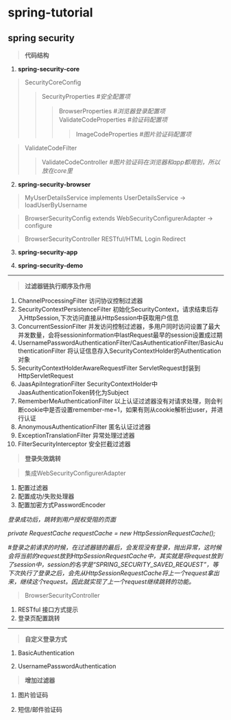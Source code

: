 # spring-tutorial

## spring security

> **代码结构**
1. **spring-security-core**
> SecurityCoreConfig
>> SecurityProperties *#安全配置项*
>>> BrowserProperties *#浏览器登录配置项*<br/>
>>> ValidateCodeProperties *#验证码配置项*
>>>> ImageCodeProperties *#图片验证码配置项*

> ValidateCodeFilter
>> ValidateCodeController *#图片验证码在浏览器和app都用到，所以放在core里*

2. **spring-security-browser**
> MyUserDetailsService implements UserDetailsService -> loadUserByUsername

> BrowserSecurityConfig extends WebSecurityConfigurerAdapter -> configure

> BrowserSecurityController RESTful/HTML Login Redirect

3. **spring-security-app**
> 

4. **spring-security-demo**
> 

---
> **过滤器链执行顺序及作用**

1. ChannelProcessingFilter 访问协议控制过滤器
2. SecurityContextPersistenceFilter 初始化SecurityContext，请求结束后存入HttpSession,下次访问直接从HttpSession中获取用户信息
3. ConcurrentSessionFilter 并发访问控制过滤器，多用户同时访问设置了最大并发数量，会将sessioninformation中lastRequest最早的session设置成过期
4. UsernamePasswordAuthenticationFilter/CasAuthenticationFilter/BasicAuthenticationFilter 将认证信息存入SecurityContextHolder的Authentication对象
5. SecurityContextHolderAwareRequestFilter ServletRequest封装到HttpServletRequest
6. JaasApiIntegrationFilter SecurityContextHolder中JaasAuthenticationToken转化为Subject
7. RememberMeAuthenticationFilter 以上认证过滤器没有对请求处理，则会判断cookie中是否设置remember-me=1，如果有则从cookie解析出user，并进行认证
8. AnonymousAuthenticationFilter 匿名认证过滤器
9. ExceptionTranslationFilter 异常处理过滤器
10. FilterSecurityInterceptor 安全拦截过滤器


> **登录失效跳转**

> 集成WebSecurityConfigurerAdapter
1. 配置过滤器
2. 配置成功/失败处理器
3. 配置加密方式PasswordEncoder


*登录成功后，跳转到用户授权受阻的页面*

*private RequestCache requestCache = new HttpSessionRequestCache();*

*#登录之前请求的时候，在过滤器链的最后，会发现没有登录，抛出异常，这时候会将当前的request放到HttpSessionRequestCache中，其实就是将request放到了session中，session的名字是“SPRING_SECURITY_SAVED_REQUEST”，等下次执行了登录之后，会先从HttpSessionRequestCache将上一个request拿出来，继续这个request。因此就实现了上一个request继续跳转的功能。*

>BrowserSecurityController
1. RESTful 接口方式提示
2. 登录页配置跳转

---

> **自定义登录方式**

1. BasicAuthentication

2. UsernamePasswordAuthentication

> **增加过滤器**

1. 图片验证码

2. 短信/邮件验证码
